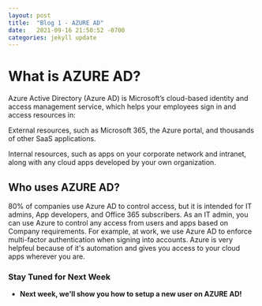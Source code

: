 ```yaml
---
layout: post
title:  "Blog 1 - AZURE AD"
date:   2021-09-16 21:50:52 -0700
categories: jekyll update
---
```

<h1>  What is AZURE AD? </h1>

Azure Active Directory (Azure AD) is Microsoft’s cloud-based identity and access management service, which helps your employees sign in and access resources in:

External resources, such as Microsoft 365, the Azure portal, and thousands of other SaaS applications.

Internal resources, such as apps on your corporate network and intranet, along with any cloud apps developed by your own organization. 

<h2> Who uses AZURE AD? </h2>

80% of companies use Azure AD to control access, but it is intended for IT admins, App developers, and Office 365 subscribers. As an IT admin, you can use Azure to control any access from users and apps based on Company requirements. For example, at work, we use Azure AD to enforce multi-factor authentication when signing into accounts. Azure is very helpfeul because of it's automation and gives you access to your cloud apps wherever you are. 

<b> <h3>  Stay Tuned for Next Week </h3>
- Next week, we'll show you how to setup a new user on AZURE AD! 